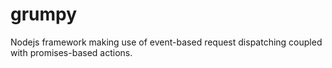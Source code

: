 grumpy
======

Nodejs framework making use of event-based request dispatching coupled with promises-based actions.
